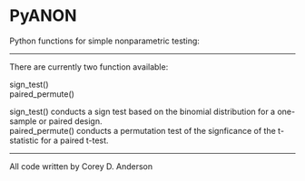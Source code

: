 # PyANON

Python functions for simple nonparametric testing:

----

There are currently two function available:

sign_test()<br>
paired_permute()

sign_test() conducts a sign test based on the binomial distribution for a one-sample or paired design.<br>
paired_permute() conducts a permutation test of the signficance of the t-statistic for a paired t-test.

----

All code written by Corey D. Anderson

